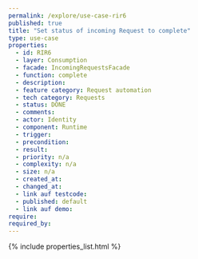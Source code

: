 ```yaml
---
permalink: /explore/use-case-rir6
published: true
title: "Set status of incoming Request to complete"
type: use-case
properties:
  - id: RIR6
  - layer: Consumption
  - facade: IncomingRequestsFacade
  - function: complete
  - description:
  - feature category: Request automation
  - tech category: Requests
  - status: DONE
  - comments:
  - actor: Identity
  - component: Runtime
  - trigger:
  - precondition:
  - result:
  - priority: n/a
  - complexity: n/a
  - size: n/a
  - created_at:
  - changed_at:
  - link auf testcode:
  - published: default
  - link auf demo:
require:
required_by:
---
```

{% include properties_list.html %}
